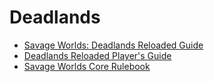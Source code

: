 # Deadlands

* [Savage Worlds: Deadlands Reloaded Guide](https://www.pdfdrive.com/savage-worlds-deadlands-reloaded-e157943374.html)
* [Deadlands Reloaded Player's Guide](https://vdoc.pub/documents/savage-worlds-deadlands-reloaded-players-guide-4tg4p3h9apo0)
* [Savage Worlds Core Rulebook](https://www.scribd.com/document/435407216/Savage-Worlds-Core-Rulebook-Adventure-Edition-V3-0)
